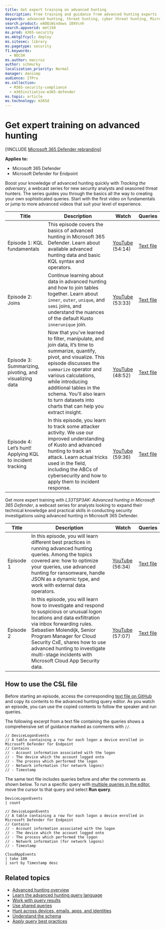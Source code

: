 ```yaml
---
title: Get expert training on advanced hunting
description: Free training and guidance from advanced hunting experts
keywords: advanced hunting, threat hunting, cyber threat hunting, Microsoft 365 Defender, microsoft 365, m365, search, query, language, training, scenarios, basic to advanced, videos, step-by-step
search.product: eADQiWindows 10XVcnh
search.appverid: met150
ms.prod: m365-security
ms.mktglfcycl: deploy
ms.sitesec: library
ms.pagetype: security
f1.keywords: 
  - NOCSH
ms.author: maccruz
author: schmurky
localization_priority: Normal
manager: dansimp
audience: ITPro
ms.collection: 
  - M365-security-compliance
  - m365initiative-m365-defender
ms.topic: article
ms.technology: m365d
---
```


# Get expert training on advanced hunting

[!INCLUDE [Microsoft 365 Defender rebranding](../includes/microsoft-defender.md)]


**Applies to:**
- Microsoft 365 Defender
- Microsoft Defender for Endpoint

Boost your knowledge of advanced hunting quickly with _Tracking the adversary_, a webcast series for new security analysts and seasoned threat hunters. The series guides you through the basics all the way to creating your own sophisticated queries. Start with the first video on fundamentals or jump to more advanced videos that suit your level of experience.

| Title | Description | Watch | Queries | 
|--|--|--|--|
| Episode 1: KQL fundamentals | This episode covers the basics of advanced hunting in Microsoft 365 Defender. Learn about available advanced hunting data and basic KQL syntax and operators. | [YouTube](https://youtu.be/0D9TkGjeJwM?t=351) (54:14) | [Text file](https://github.com/microsoft/Microsoft-365-Defender-Hunting-Queries/blob/master/Webcasts/TrackingTheAdversary/Episode%201%20-%20KQL%20Fundamentals.txt) |
| Episode 2: Joins | Continue learning about data in advanced hunting and how to join tables together. Learn about `inner`, `outer`, `unique`, and `semi` joins, and understand the nuances of the default Kusto `innerunique` join. | [YouTube](https://youtu.be/LMrO6K5TWOU?t=297) (53:33) | [Text file](https://github.com/microsoft/Microsoft-365-Defender-Hunting-Queries/blob/master/Webcasts/TrackingTheAdversary/Episode%202%20-%20Joins.txt) |
| Episode 3: Summarizing, pivoting, and visualizing data | Now that you've learned to filter, manipulate, and join data, it’s time to summarize, quantify, pivot, and visualize. This episode discusses the `summarize` operator and various calculations, while introducing additional tables in the schema. You'll also learn to turn datasets into charts that can help you extract insight. | [YouTube](https://youtu.be/UKnk9U1NH6Y?t=296) (48:52) | [Text file](https://github.com/microsoft/Microsoft-365-Defender-Hunting-Queries/blob/master/Webcasts/TrackingTheAdversary/Episode%203%20-%20Summarizing%2C%20Pivoting%2C%20and%20Joining.txt) |
| Episode 4: Let’s hunt! Applying KQL to incident tracking | In this episode, you learn to track some attacker activity. We use our improved understanding of Kusto and advanced hunting to track an attack. Learn actual tricks used in the field, including the ABCs of cybersecurity and how to apply them to incident response. | [YouTube](https://youtu.be/2EUxOc_LNd8?t=291) (59:36) | [Text file](https://github.com/microsoft/Microsoft-365-Defender-Hunting-Queries/blob/master/Webcasts/TrackingTheAdversary/Episode%204%20-%20Lets%20Hunt.txt) 


Get more expert training with *L33TSP3AK: Advanced hunting in Microsoft 365 Defender*, a webcast series for analysts looking to expand their technical knowledge and practical skills in conducting security investigations using advanced hunting in Microsoft 365 Defender. 

| Title | Description | Watch | Queries | 
|--|--|--|--|
| Episode 1  | In this episode, you will learn different best practices in running advanced hunting queries. Among the topics covered are: how to optimize your queries, use advanced hunting for ransomware, handle JSON as a dynamic type, and work with external data operators. | [YouTube](https://www.youtube.com/watch?v=nMGbK-ALaVg&feature=youtu.be) (56:34) | [Text file](https://github.com/microsoft/Microsoft-365-Defender-Hunting-Queries/blob/master/Webcasts/l33tSpeak/Performance%2C%20Json%20and%20dynamics%20operator%2C%20external%20data.txt) |
| Episode 2 | In this episode, you will learn how to investigate and respond to suspicious or unusual logon locations and data exfiltration via inbox forwarding rules. Sebastien Molendijk, Senior Program Manager for Cloud Security CxE, shares how to use advanced hunting to investigate multi-stage incidents with Microsoft Cloud App Security data. | [YouTube](https://www.youtube.com/watch?v=QaUxdtNfbd8) (57:07) | [Text file](https://github.com/microsoft/Microsoft-365-Defender-Hunting-Queries/blob/master/Webcasts/l33tSpeak/MCAS%20-%20The%20Hunt.txt)


## How to use the CSL file
Before starting an episode, access the corresponding [text file on GitHub](https://github.com/microsoft/Microsoft-365-Defender-Hunting-Queries/tree/master/Webcasts) and copy its contents to the advanced hunting query editor. As you watch an episode, you can use the copied contents to follow the speaker and run queries. 

The following excerpt from a text file containing the queries shows a comprehensive set of guidance marked as comments with `//`.

```kusto
// DeviceLogonEvents
// A table containing a row for each logon a device enrolled in Microsoft Defender for Endpoint
// Contains
// - Account information associated with the logon
// - The device which the account logged onto
// - The process which performed the logon
// - Network information (for network logons)
// - Timestamp
```

The same text file includes queries before and after the comments as shown below. To run a specific query with [multiple queries in the editor](advanced-hunting-query-language.md#work-with-multiple-queries-in-the-editor), move the cursor to that query and select **Run query**.   

```kusto
DeviceLogonEvents
| count

// DeviceLogonEvents
// A table containing a row for each logon a device enrolled in Microsoft Defender for Endpoint
// Contains
// - Account information associated with the logon
// - The device which the account logged onto
// - The process which performed the logon
// - Network information (for network logons)
// - Timestamp

CloudAppEvents
| take 100
| sort by Timestamp desc
```
     
## Related topics
- [Advanced hunting overview](advanced-hunting-overview.md)
- [Learn the advanced hunting query language](advanced-hunting-query-language.md)
- [Work with query results](advanced-hunting-query-results.md)
- [Use shared queries](advanced-hunting-shared-queries.md)
- [Hunt across devices, emails, apps, and identities](advanced-hunting-query-emails-devices.md)
- [Understand the schema](advanced-hunting-schema-tables.md)
- [Apply query best practices](advanced-hunting-best-practices.md)
